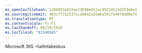 ```yaml
---
ms.openlocfilehash: 120b063a622ee13b98eb52ac8921d114d153e6e1
ms.sourcegitcommit: 483c777a1537ccab6a2a2da6a5d1fe4470dd0e7e
ms.translationtype: MT
ms.contentlocale: fi-FI
ms.lasthandoff: 06/19/2019
ms.locfileid: "61540585"
---
```

Microsoft 365 -hallintakeskus